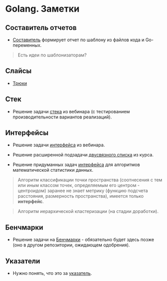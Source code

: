 # Golang. Заметки

## Составитель отчетов

* [Составитель](./templator/README.md) формирует отчет по шаблону из файлов кода и Go-переменных.

> Есть идеи по шаблонизаторам?

## Слайсы

* [Трюки](https://ueokande.github.io/go-slice-tricks/)

## Стек

* Решение задачи [стека](./stack/README.md) из вебинара (с тестированием производительности вариантов реализаций).

## Интерфейсы

* Решение задачи [интерфейса](./interfaces/README.md) из вебинара.

* Решение расширенной подзадачи [двусвязного списка](./interfaces_p3/README.md) из курса.

* Решение придуманных задач [интерфейса](./interfaces/README.md) для алгоритмов математической статистики данных.

> Алгоритм классификации точки пространства (соотнесения с тем или иным классом точек, определяемым его центром - центроидом) заранее не знает метрику (функцию подсчета расстояния, размерность пространства), имеется только **интерфейс**.

> Алгоритм иерархической кластеризации (на стадии доработки).

## Бенчмарки

* Решение задачи на [Бенчмарки](./interfaces/README.md) - обязательно будет здесь позже (оно в другом репозитории, ожидающем одобрения).

## Указатели

* Нужно понять, что это за [указатель](./pointers/README.md).
